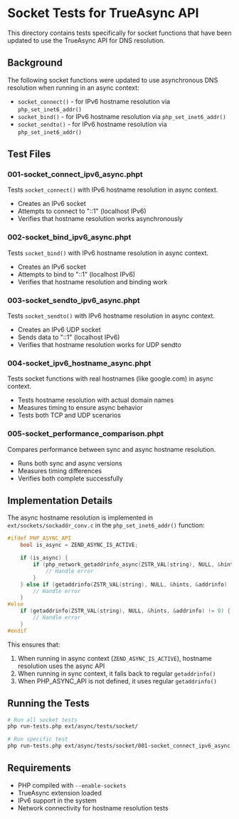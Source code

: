 # Socket Tests for TrueAsync API

This directory contains tests specifically for socket functions that have been updated to use the TrueAsync API for DNS resolution.

## Background

The following socket functions were updated to use asynchronous DNS resolution when running in an async context:

- `socket_connect()` - for IPv6 hostname resolution via `php_set_inet6_addr()`
- `socket_bind()` - for IPv6 hostname resolution via `php_set_inet6_addr()`  
- `socket_sendto()` - for IPv6 hostname resolution via `php_set_inet6_addr()`

## Test Files

### 001-socket_connect_ipv6_async.phpt
Tests `socket_connect()` with IPv6 hostname resolution in async context.
- Creates an IPv6 socket
- Attempts to connect to "::1" (localhost IPv6)
- Verifies that hostname resolution works asynchronously

### 002-socket_bind_ipv6_async.phpt  
Tests `socket_bind()` with IPv6 hostname resolution in async context.
- Creates an IPv6 socket
- Attempts to bind to "::1" (localhost IPv6)
- Verifies that hostname resolution and binding work

### 003-socket_sendto_ipv6_async.phpt
Tests `socket_sendto()` with IPv6 hostname resolution in async context.
- Creates an IPv6 UDP socket
- Sends data to "::1" (localhost IPv6)
- Verifies that hostname resolution works for UDP sendto

### 004-socket_ipv6_hostname_async.phpt
Tests socket functions with real hostnames (like google.com) in async context.
- Tests hostname resolution with actual domain names
- Measures timing to ensure async behavior
- Tests both TCP and UDP scenarios

### 005-socket_performance_comparison.phpt
Compares performance between sync and async hostname resolution.
- Runs both sync and async versions
- Measures timing differences
- Verifies both complete successfully

## Implementation Details

The async hostname resolution is implemented in `ext/sockets/sockaddr_conv.c` in the `php_set_inet6_addr()` function:

```c
#ifdef PHP_ASYNC_API
    bool is_async = ZEND_ASYNC_IS_ACTIVE;

    if (is_async) {
        if (php_network_getaddrinfo_async(ZSTR_VAL(string), NULL, &hints, &addrinfo) != 0) {
            // Handle error
        }
    } else if (getaddrinfo(ZSTR_VAL(string), NULL, &hints, &addrinfo) != 0) {
        // Handle error
    }
#else
    if (getaddrinfo(ZSTR_VAL(string), NULL, &hints, &addrinfo) != 0) {
        // Handle error
    }
#endif
```

This ensures that:
1. When running in async context (`ZEND_ASYNC_IS_ACTIVE`), hostname resolution uses the async API
2. When running in sync context, it falls back to regular `getaddrinfo()`
3. When PHP_ASYNC_API is not defined, it uses regular `getaddrinfo()`

## Running the Tests

```bash
# Run all socket tests
php run-tests.php ext/async/tests/socket/

# Run specific test
php run-tests.php ext/async/tests/socket/001-socket_connect_ipv6_async.phpt
```

## Requirements

- PHP compiled with `--enable-sockets`
- TrueAsync extension loaded
- IPv6 support in the system
- Network connectivity for hostname resolution tests